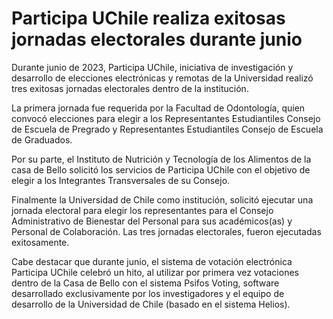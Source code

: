 # Participa UChile realiza exitosas jornadas electorales durante junio

Durante junio de 2023, Participa UChile, iniciativa de investigación y desarrollo de elecciones electrónicas y remotas de la Universidad realizó tres exitosas jornadas electorales dentro de la institución. 

La primera jornada fue requerida por la Facultad de Odontología, quien convocó elecciones para elegir a los Representantes Estudiantiles Consejo de Escuela de Pregrado y Representantes Estudiantiles Consejo de Escuela de Graduados.

Por su parte, el Instituto de Nutrición y Tecnología de los Alimentos de la casa de Bello solicitó los servicios de Participa UChile con el objetivo de elegir a los Integrantes Transversales de su Consejo.

Finalmente la Universidad de Chile como institución, solicitó ejecutar una jornada electoral para elegir los representantes para el Consejo Administrativo de Bienestar del Personal para sus académicos(as) y Personal de Colaboración. Las tres jornadas electorales, fueron ejecutadas exitosamente.

Cabe destacar que durante junio, el sistema de votación electrónica Participa UChile celebró un hito, al utilizar por primera vez votaciones dentro de la Casa de Bello con el sistema Psifos Voting, software desarrollado exclusivamente por los investigadores y el equipo de desarrollo de la Universidad de Chile (basado en el sistema Helios).
